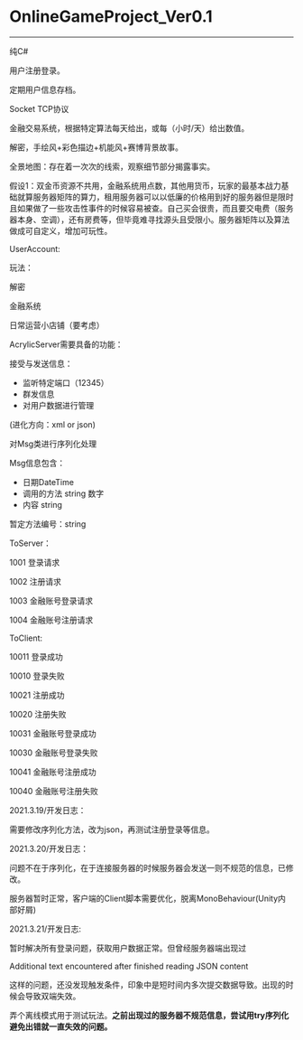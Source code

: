 # OnlineGameProject_Ver0.1

---

纯C#

用户注册登录。

定期用户信息存档。

Socket TCP协议

金融交易系统，根据特定算法每天给出，或每（小时/天）给出数值。

解密，手绘风+彩色描边+机能风+赛博背景故事。

全景地图：存在着一次次的线索，观察细节部分揭露事实。



假设1：双金币资源不共用，金融系统用点数，其他用货币，玩家的最基本战力基础就算服务器矩阵的算力，租用服务器可以以低廉的价格用到好的服务器但是限时且如果做了一些攻击性事件的时候容易被查。自己买会很贵，而且要交电费（服务器本身、空调），还有房费等，但毕竟难寻找源头且受限小。服务器矩阵以及算法做成可自定义，增加可玩性。



UserAccount:





玩法：

解密

金融系统

日常运营小店铺（要考虑）



AcrylicServer需要具备的功能：

接受与发送信息：

* 监听特定端口（12345）
* 群发信息
* 对用户数据进行管理



(进化方向：xml or json)

对Msg类进行序列化处理

Msg信息包含：

- 日期DateTime
- 调用的方法 string 数字
- 内容 string

暂定方法编号：string

ToServer：

1001 登录请求

1002 注册请求

1003 金融账号登录请求

1004 金融账号注册请求



ToClient:

10011 登录成功

10010 登录失败

10021 注册成功

10020 注册失败

10031 金融账号登录成功

10030 金融账号登录失败

10041 金融账号注册成功

10040 金融账号注册失败



2021.3.19/开发日志：

需要修改序列化方法，改为json，再测试注册登录等信息。



2021.3.20/开发日志：

问题不在于序列化，在于连接服务器的时候服务器会发送一则不规范的信息，已修改。

服务器暂时正常，客户端的Client脚本需要优化，脱离MonoBehaviour(Unity内部好屑)



2021.3.21/开发日志:

暂时解决所有登录问题，获取用户数据正常。但曾经服务器端出现过

Additional text encountered after finished reading JSON content

这样的问题，还没发现触发条件，印象中是短时间内多次提交数据导致。出现的时候会导致双端失效。

弄个离线模式用于测试玩法。**之前出现过的服务器不规范信息，尝试用try序列化避免出错就一直失效的问题。**